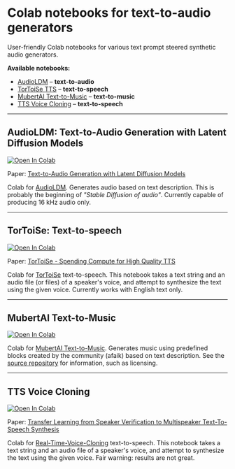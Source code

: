 # Colab notebooks for text-to-audio generators

User-friendly Colab notebooks for various text prompt steered synthetic audio generators.

**Available notebooks:**

- [AudioLDM](https://colab.research.google.com/github/olaviinha/NeuralTextToAudio/blob/main/AudioLDM_pub.ipynb) – __text-to-audio__
- [TorToiSe TTS](https://colab.research.google.com/github/olaviinha/NeuralTextToAudio/blob/main/tortoise_tts_pub.ipynb) – __text-to-speech__
- [MubertAI Text-to-Music](https://colab.research.google.com/github/olaviinha/NeuralTextToMusic/blob/main/mubert_txt2music.ipynb) – __text-to-music__
- [TTS Voice Cloning](https://colab.research.google.com/github/olaviinha/NeuralTextToAudio/blob/main/TTS_voice_cloning_pub.ipynb) – __text-to-speech__

---

## AudioLDM: Text-to-Audio Generation with Latent Diffusion Models
[![Open In Colab](https://colab.research.google.com/assets/colab-badge.svg)](https://colab.research.google.com/github/olaviinha/NeuralTextToAudio/blob/main/AudioLDM_pub.ipynb)

Paper: [Text-to-Audio Generation with Latent Diffusion Models](https://arxiv.org/abs/2301.12503)

Colab for [AudioLDM](https://github.com/haoheliu/AudioLDM). Generates audio based on text description. This is probably the beginning of _"Stable Diffusion of audio"_. Currently capable of producing 16 kHz audio only.

---

## TorToiSe: Text-to-speech
[![Open In Colab](https://colab.research.google.com/assets/colab-badge.svg)](https://colab.research.google.com/github/olaviinha/NeuralTextToAudio/blob/main/tortoise_tts_pub.ipynb)

Paper: [TorToiSe - Spending Compute for High Quality TTS](https://docs.google.com/document/d/13O_eyY65i6AkNrN_LdPhpUjGhyTNKYHvDrIvHnHe1GA)

Colab for [TorToiSe](https://github.com/neonbjb/tortoise-tts) text-to-speech. This notebook takes a text string and an audio file (or files) of a speaker's voice, and attempt to synthesize the text using the given voice. Currently works with English text only.

---

## MubertAI Text-to-Music

[![Open In Colab](https://colab.research.google.com/assets/colab-badge.svg)](https://colab.research.google.com/github/olaviinha/NeuralTextToMusic/blob/main/mubert_txt2music.ipynb)

Colab for [MubertAI Text-to-Music](https://github.com/MubertAI/Mubert-Text-to-Music). Generates music using predefined blocks created by the community (afaik) based on text description. See the [source repository](https://github.com/MubertAI/Mubert-Text-to-Music) for information, such as licensing.

---

## TTS Voice Cloning

[![Open In Colab](https://colab.research.google.com/assets/colab-badge.svg)](https://colab.research.google.com/github/olaviinha/NeuralTextToAudio/blob/main/TTS_voice_cloning_pub.ipynb)

Paper: [Transfer Learning from Speaker Verification to Multispeaker Text-To-Speech Synthesis](https://arxiv.org/pdf/1806.04558.pdf)

Colab for [Real-Time-Voice-Cloning](https://github.com/CorentinJ/Real-Time-Voice-Cloning) text-to-speech. This notebook takes a text string and an audio file of a speaker's voice, and attempt to synthesize the text using the given voice. Fair warning: results are not great.
